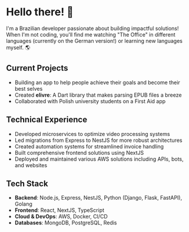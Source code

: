 # Hello there! 👋

I'm a Brazilian developer passionate about building impactful solutions! When I'm not coding, you'll find me watching "The Office" in different languages (currently on the German version!) or learning new languages myself. 🌎

## Current Projects

* Building an app to help people achieve their goals and become their best selves
* Created **elivre**: A Dart library that makes parsing EPUB files a breeze
* Collaborated with Polish university students on a First Aid app

## Technical Experience

* Developed microservices to optimize video processing systems
* Led migrations from Express to NestJS for more robust architectures
* Created automation systems for streamlined invoice handling
* Built comprehensive frontend solutions using NextJS
* Deployed and maintained various AWS solutions including APIs, bots, and websites

## Tech Stack

* **Backend**: Node.js, Express, NestJS, Python (Django, Flask, FastAPI), Golang
* **Frontend**: React, NextJS, TypeScript
* **Cloud & DevOps**: AWS, Docker, CI/CD
* **Databases**: MongoDB, PostgreSQL, Redis
